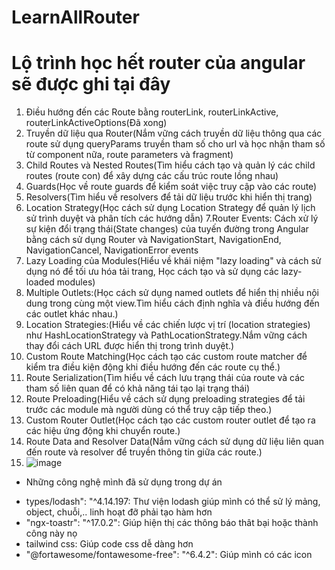 # LearnAllRouter
# Lộ trình học hết router của angular sẽ được ghi tại đây
1. Điều hướng đến các Route bằng routerLink, routerLinkActive, routerLinkActiveOptions(Đã xong)
2. Truyền dữ liệu qua Router(Nắm vững cách truyền dữ liệu thông qua các route sử dụng queryParams truyền tham số cho url và học nhận tham số từ component nữa, route parameters và fragment)
3. Child Routes và Nested Routes(Tìm hiểu cách tạo và quản lý các child routes (route con) để xây dựng các cấu trúc route lồng nhau)
4. Guards(Học về route guards để kiểm soát việc truy cập vào các route)
5. Resolvers(Tìm hiểu về resolvers để tải dữ liệu trước khi hiển thị trang)
6. Location Strategy(Học cách sử dụng Location Strategy để quản lý lịch sử trình duyệt và phân tích các hướng dẫn)
7.Router Events: Cách xử lý sự kiện đổi trạng thái(State changes) của tuyến đường trong Angular bằng cách sử dụng Router và NavigationStart, NavigationEnd, NavigationCancel, NavigationError events
8. Lazy Loading của Modules(Hiểu về khái niệm "lazy loading" và cách sử dụng nó để tối ưu hóa tải trang, Học cách tạo và sử dụng các lazy-loaded modules)
9. Multiple Outlets:(Học cách sử dụng named outlets để hiển thị nhiều nội dung trong cùng một view.Tìm hiểu cách định nghĩa và điều hướng đến các outlet khác nhau.)
10. Location Strategies:(Hiểu về các chiến lược vị trí (location strategies) như HashLocationStrategy và PathLocationStrategy.Nắm vững cách thay đổi cách URL được hiển thị trong trình duyệt.)
11. Custom Route Matching(Học cách tạo các custom route matcher để kiểm tra điều kiện động khi điều hướng đến các route cụ thể.)
12. Route Serialization(Tìm hiểu về cách lưu trạng thái của route và các tham số liên quan để có khả năng tái tạo lại trạng thái)
13. Route Preloading(Hiểu về cách sử dụng preloading strategies để tải trước các module mà người dùng có thể truy cập tiếp theo.)
14. Custom Router Outlet(Học cách tạo các custom router outlet để tạo ra các hiệu ứng động khi chuyển route.)
15. Route Data and Resolver Data(Nắm vững cách sử dụng dữ liệu liên quan đến route và resolver để truyền thông tin giữa các route.)
16. ![image](https://github.com/tandung1233/LearnAllRouterAngular/assets/90715423/afd8f1aa-5947-43bf-90a4-644b3256f1bf)


- Những công nghệ mình đã sử dụng trong dự án
+ types/lodash": "^4.14.197: Thư viện lodash giúp mình có thể sử lý mảng, object, chuỗi,.. linh hoạt đỡ phải tạo hàm hơn
+ "ngx-toastr": "^17.0.2": Giúp hiện thị các thông báo  thât bại hoặc thành công này nọ
+ tailwind css: Giúp code css dễ dàng hơn
+ "@fortawesome/fontawesome-free": "^6.4.2": Giúp mình có các icon